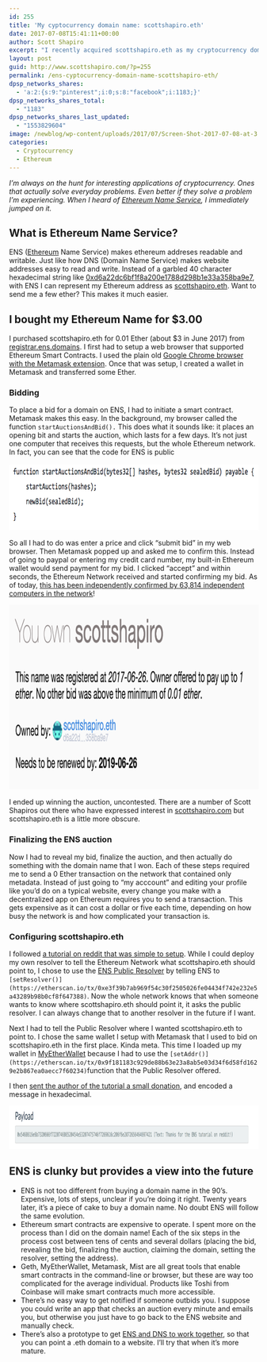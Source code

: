 ```yaml
---
id: 255
title: 'My cyptocurrency domain name: scottshapiro.eth'
date: 2017-07-08T15:41:11+00:00
author: Scott Shapiro
excerpt: "I recently acquired scottshapiro.eth as my cryptocurrency domain name. Here's how I used Ethereum Name Service (ENS) to buy and set it up."
layout: post
guid: http://www.scottshapiro.com/?p=255
permalink: /ens-cyptocurrency-domain-name-scottshapiro-eth/
dpsp_networks_shares:
  - 'a:2:{s:9:"pinterest";i:0;s:8:"facebook";i:1183;}'
dpsp_networks_shares_total:
  - "1183"
dpsp_networks_shares_last_updated:
  - "1553829604"
image: /newblog/wp-content/uploads/2017/07/Screen-Shot-2017-07-08-at-3.22.56-PM-1.png
categories:
  - Cryptocurrency
  - Ethereum
---
```

_I&#8217;m always on the hunt for interesting applications of cryptocurrency. Ones that actually solve everyday problems. Even better if they solve a problem I&#8217;m experiencing. When I heard of [Ethereum Name Service](http://registrar.ens.domains/), I immediately jumped on it._

## What is Ethereum Name Service?

ENS ([Ethereum](https://www.investinblockchain.com/what-is-ethereum/) Name Service) makes ethereum addreses readable and writable. Just like how DNS (Domain Name Service) makes website addresses easy to read and write. Instead of a garbled 40 character hexadecimal string like [0xd6a22dc6bf1f8a200e1788d298b1e33a358ba9e7](https://etherscan.io/address/0xd6a22dc6bf1f8a200e1788d298b1e33a358ba9e7), with ENS I can represent my Ethereum address as [scottshapiro.eth](https://etherscan.io/enslookup?q=scottshapiro.eth). Want to send me a few ether? This makes it much easier.

## I bought my Ethereum Name for $3.00

I purchased scottshapiro.eth for 0.01 Ether (about $3 in June 2017) from [registrar.ens.domains](https://registrar.ens.domains/). I first had to setup a web browser that supported Ethereum Smart Contracts. I used the plain old [Google Chrome browser with the Metamask extension](https://metamask.io/). Once that was setup, I created a wallet in Metamask and transferred some Ether.

### Bidding

To place a bid for a domain on ENS, I had to initiate a smart contract. Metamask makes this easy. In the background, my browser called the function `startAuctionsAndBid().` This does what it sounds like: it places an opening bit and starts the auction, which lasts for a few days. It&#8217;s not just one computer that receives this requests, but the whole Ethereum network. In fact, you can see that the code for ENS is public  
[  
](https://github.com/ethereum/ens/blob/5035ed93028ade4183df24c3b28a0b58e9f759b1/contracts/HashRegistrarSimplified.sol#L360) [<img src="/wp-content/uploads/2017/07/Screen-Shot-2017-07-08-at-3.37.16-PM.png" class="alignnone size-full wp-image-263" height="132" alt="" width="768"  />](https://github.com/ethereum/ens/blob/5035ed93028ade4183df24c3b28a0b58e9f759b1/contracts/HashRegistrarSimplified.sol#L360)

So all I had to do was enter a price and click “submit bid” in my web browser. Then Metamask popped up and asked me to confirm this. Instead of going to paypal or entering my credit card number, my built-in Ethereum wallet would send payment for my bid. I clicked “accept” and within seconds, the Ethereum Network received and started confirming my bid. As of today, [this has been independently confirmed by 63,814 independent computers in the network](https://etherscan.io/tx/0x03c22347dc72836cfd412ce6e921c516e0e23fc41bf907b655cbecca0fda5c19)!

<img src="/wp-content/uploads/2017/07/Screen-Shot-2017-07-08-at-3.22.26-PM-1024x372.png" class="alignnone size-large wp-image-258" width="1024" height="372" /> 

I ended up winning the auction, uncontested. There are a number of Scott Shapiros out there who have expressed interest in [scottshapiro.com](http://scottshapiro.com/) but scottshapiro.eth is a little more obscure.

### Finalizing the ENS auction

Now I had to reveal my bid, finalize the auction, and then actually do something with the domain name that I won. Each of these steps required me to send a 0 Ether transaction on the network that contained only metadata. Instead of just going to “my acccount” and editing your profile like you&#8217;d do on a typical website, every change you make with a decentralized app on Ethereum requires you to send a transaction. This gets expensive as it can cost a dollar or five each time, depending on how busy the network is and how complicated your transaction is.

### Configuring scottshapiro.eth

I followed [a tutorial on reddit that was simple to setup](https://www.reddit.com/r/ethereum/comments/6clvs6/a_quick_guide_on_getting_an_ens_name_and_setting/). While I could deploy my own resolver to tell the Ethereum Network what scottshapiro.eth should point to, I chose to use the [ENS Public Resolver](https://etherscan.io/address/0x1da022710df5002339274aadee8d58218e9d6ab5) by telling ENS to `[setResolver()](https://etherscan.io/tx/0xe3f39b7ab969f54c30f2505026fe04434f742e232e5a43289b98b0cf8f647388)`. Now the whole network knows that when someone wants to know where scottshapiro.eth should point it, it asks the public resolver. I can always change that to another resolver in the future if I want.

Next I had to tell the Public Resolver where I wanted scottshapiro.eth to point to. I chose the same wallet I setup with Metamask that I used to bid on scottshapiro.eth in the first place. Kinda meta. This time I loaded up my wallet in [MyEtherWallet](http://myetherwallet.com/) because I had to use the `[setAddr()](https://etherscan.io/tx/0x9f181183c929de88b63e23a8ab5e03d34f6d58fd1629e2b867ea0aecc7f60234)`function that the Public Resolver offered.

I then [sent the author of the tutorial a small donation](https://etherchain.org/tx/0x817016be23054ed5d8e9ba70ab92519e351210cd6f98edf1d4384bfb21928ef5), and encoded a message in hexadecimal.

<img src="/wp-content/uploads/2017/07/Screen-Shot-2017-07-08-at-3.29.27-PM-1024x88.png" class="alignnone wp-image-259 size-large" width="1024" height="88" alt=""  /> 

## ENS is clunky but provides a view into the future

  * ENS is not too different from buying a domain name in the 90&#8217;s. Expensive, lots of steps, unclear if you&#8217;re doing it right. Twenty years later, it&#8217;s a piece of cake to buy a domain name. No doubt ENS will follow the same evolution.
  * Ethereum smart contracts are expensive to operate. I spent more on the process than I did on the domain name! Each of the six steps in the process cost between tens of cents and several dollars (placing the bid, revealing the bid, finalizing the auction, claiming the domain, setting the resolver, setting the address).
  * Geth, MyEtherWallet, Metamask, Mist are all great tools that enable smart contracts in the command-line or browser, but these are way too complicated for the average individual. Products like Toshi from Coinbase will make smart contracts much more accessible.
  * There&#8217;s no easy way to get notified if someone outbids you. I suppose you could write an app that checks an auction every minute and emails you, but otherwise you just have to go back to the ENS website and manually check.
  * There&#8217;s also a prototype to get [ENS and DNS to work together](https://github.com/ethereum/ens/blob/master/docs/dns.rst), so that you can point a .eth domain to a website. I&#8217;ll try that when it&#8217;s more mature.
